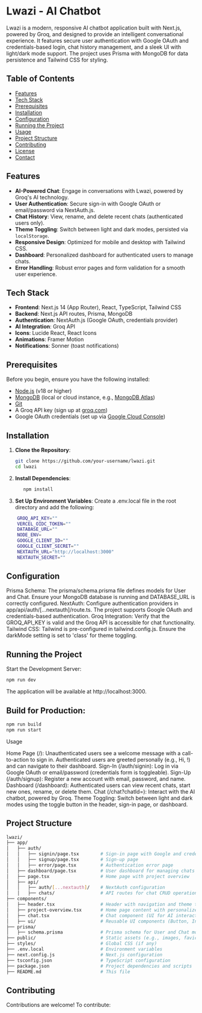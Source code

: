 # Lwazi - AI Chatbot

Lwazi is a modern, responsive AI chatbot application built with Next.js, powered by Groq, and designed to provide an intelligent conversational experience. It features secure user authentication with Google OAuth and credentials-based login, chat history management, and a sleek UI with light/dark mode support. The project uses Prisma with MongoDB for data persistence and Tailwind CSS for styling.

## Table of Contents
- [Features](#features)
- [Tech Stack](#tech-stack)
- [Prerequisites](#prerequisites)
- [Installation](#installation)
- [Configuration](#configuration)
- [Running the Project](#running-the-project)
- [Usage](#usage)
- [Project Structure](#project-structure)
- [Contributing](#contributing)
- [License](#license)
- [Contact](#contact)

## Features
- **AI-Powered Chat**: Engage in conversations with Lwazi, powered by Groq's AI technology.
- **User Authentication**: Secure sign-in with Google OAuth or email/password via NextAuth.js.
- **Chat History**: View, rename, and delete recent chats (authenticated users only).
- **Theme Toggling**: Switch between light and dark modes, persisted via `localStorage`.
- **Responsive Design**: Optimized for mobile and desktop with Tailwind CSS.
- **Dashboard**: Personalized dashboard for authenticated users to manage chats.
- **Error Handling**: Robust error pages and form validation for a smooth user experience.

## Tech Stack
- **Frontend**: Next.js 14 (App Router), React, TypeScript, Tailwind CSS
- **Backend**: Next.js API routes, Prisma, MongoDB
- **Authentication**: NextAuth.js (Google OAuth, credentials provider)
- **AI Integration**: Groq API
- **Icons**: Lucide React, React Icons
- **Animations**: Framer Motion
- **Notifications**: Sonner (toast notifications)

## Prerequisites
Before you begin, ensure you have the following installed:
- [Node.js](https://nodejs.org/) (v18 or higher)
- [MongoDB](https://www.mongodb.com/) (local or cloud instance, e.g., [MongoDB Atlas](https://www.mongodb.com/cloud/atlas))
- [Git](https://git-scm.com/)
- A Groq API key (sign up at [groq.com](https://groq.com/))
- Google OAuth credentials (set up via [Google Cloud Console](https://console.cloud.google.com/))

## Installation
1. **Clone the Repository**:
   ```bash
   git clone https://github.com/your-username/lwazi.git
   cd lwazi
   ```

2. **Install Dependencies**:
   ```bash
      npm install
    ```

4. **Set Up Environment Variables**:
   Create a .env.local file in the root directory and add the following:

```bash
    GROQ_API_KEY=""
    VERCEL_OIDC_TOKEN=""
    DATABASE_URL=""
    NODE_ENV=
    GOOGLE_CLIENT_ID=""
    GOOGLE_CLIENT_SECRET=""
    NEXTAUTH_URL="http://localhost:3000"
    NEXTAUTH_SECRET=""
```


## Configuration

Prisma Schema: The prisma/schema.prisma file defines models for User and Chat. Ensure your MongoDB database is running and DATABASE_URL is correctly configured.
NextAuth: Configure authentication providers in app/api/auth/[...nextauth]/route.ts. The project supports Google OAuth and credentials-based authentication.
Groq Integration: Verify that the GROQ_API_KEY is valid and the Groq API is accessible for chat functionality.
Tailwind CSS: Tailwind is pre-configured in tailwind.config.js. Ensure the darkMode setting is set to 'class' for theme toggling.

## Running the Project

Start the Development Server:
```bash
npm run dev
```

The application will be available at http://localhost:3000.

## Build for Production:

```bash
npm run build
npm run start
```



Usage

Home Page (/): Unauthenticated users see a welcome message with a call-to-action to sign in. Authenticated users are greeted personally (e.g., Hi, <name>!) and can navigate to their dashboard.
Sign-In (/auth/signin): Log in via Google OAuth or email/password (credentials form is toggleable).
Sign-Up (/auth/signup): Register a new account with email, password, and name.
Dashboard (/dashboard): Authenticated users can view recent chats, start new ones, rename, or delete them.
Chat (/chat?chatId=<id>): Interact with the AI chatbot, powered by Groq.
Theme Toggling: Switch between light and dark modes using the toggle button in the header, sign-in page, or dashboard.

## Project Structure
```bash
lwazi/
├── app/
│   ├── auth/
│   │   ├── signin/page.tsx        # Sign-in page with Google and credentials login
│   │   ├── signup/page.tsx        # Sign-up page
│   │   ├── error/page.tsx         # Authentication error page
│   ├── dashboard/page.tsx         # User dashboard for managing chats
│   ├── page.tsx                   # Home page with project overview
│   ├── api/
│   │   ├── auth/[...nextauth]/    # NextAuth configuration
│   │   ├── chats/                 # API routes for chat CRUD operations
├── components/
│   ├── header.tsx                 # Header with navigation and theme toggle
│   ├── project-overview.tsx       # Home page content with personalized greeting
│   ├── chat.tsx                   # Chat component (UI for AI interaction)
│   ├── ui/                        # Reusable UI components (Button, Input, etc.)
├── prisma/
│   ├── schema.prisma              # Prisma schema for User and Chat models
├── public/                        # Static assets (e.g., images, favicon)
├── styles/                        # Global CSS (if any)
├── .env.local                     # Environment variables
├── next.config.js                 # Next.js configuration
├── tsconfig.json                  # TypeScript configuration
├── package.json                   # Project dependencies and scripts
├── README.md                      # This file
```

## Contributing
Contributions are welcome! To contribute:


